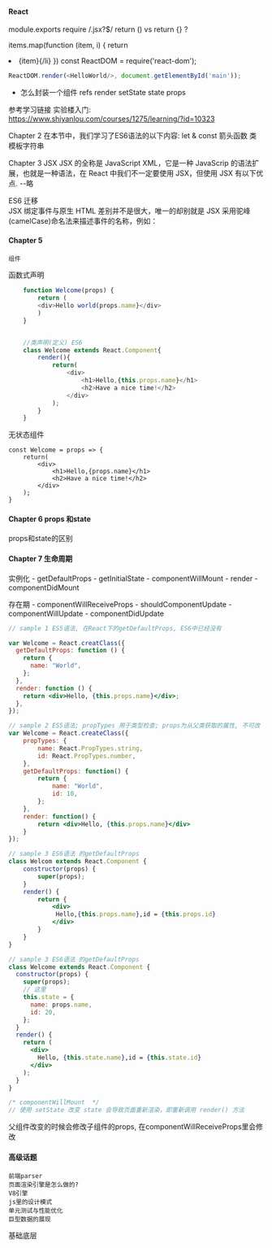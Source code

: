 #### React

module.exports
    require
/\.jsx?$/
return () vs return {} ?

items.map(function (item, i) {
    return <li key={i}>{item}{/li}
})
const ReactDOM = require('react-dom');

~~~js
ReactDOM.render(<HelloWorld/>, document.getElementById('main'));
~~~

- 怎么封装一个组件
refs render setState state
props

参考学习链接
	实验楼入门:
	https://www.shiyanlou.com/courses/1275/learning/?id=10323

Chapter 2
	在本节中，我们学习了ES6语法的以下内容:
	let & const
	箭头函数
	类
	模板字符串

Chapter 3
	JSX
	JSX 的全称是 JavaScript XML，它是一种 JavaScrip 的语法扩展，也就是一种语法，在 React 中我们不一定要使用 JSX，但使用 JSX 有以下优点. --略

ES6 迁移	
	JSX 绑定事件与原生 HTML 差别并不是很大，唯一的却别就是 JSX 采用驼峰(camelCase)命名法来描述事件的名称，例如：

#### Chapter 5
	组件
函数式声明
~~~javascript
	function Welcome(props) {
		return (
		<div>Hello world(props.name}</div>
		)
	}


	//类声明(定义) ES6
	class Welcome extends React.Component{
		render(){
			return(
				<div>
					<h1>Hello,{this.props.name}</h1>
					<h2>Have a nice time!</h2>
				</div>
			);
		}
	}
~~~
无状态组件
~~~
const Welcome = props => {
    return(
        <div>
            <h1>Hello,{props.name}</h1>
            <h2>Have a nice time!</h2>
        </div>
    );
}
~~~

#### Chapter 6 props 和state

props和state的区别

#### Chapter 7 生命周期
实例化
    - getDefaultProps
    - getInitialState
    - componentWillMount
    - render
    - componentDidMount

存在期
    - componentWillReceiveProps
    - shouldComponentUpdate
    - componentWillUpdate
    - componentDidUpdate

~~~jsx
// sample 1 ES5语法, 在React下的getDefaultProps, ES6中已经没有

var Welcome = React.creatClass({
  getDefaultProps: function () {
    return {
      name: "World",
    };
  },
  render: function () {
    return <div>Hello, {this.props.name}</div>;
  },
});

// sample 2 ES5语法; propTypes 用于类型检查; props为从父类获取的属性, 不可改
var Welcome = React.createClass({
    propTypes: {
        name: React.PropTypes.string,
        id: React.PropTypes.number,
    },
    getDefaultProps: function() {
        return {
            name: "World",
            id: 10,
        };
    },
    render: function() {
        return <div>Hello, {this.props.name}</div>
    }
});

// sample 3 ES6语法 的getDefaultProps
class Welcom extends React.Component {
    constructor(props) {
        super(props);
    }
    render() {
        return {
            <div>
             Hello,{this.props.name},id = {this.props.id}
            </div>
        }
    }
}

// sample 3 ES6语法 的getDefaultProps
class Welcome extends React.Component {
  constructor(props) {
    super(props);
    // 这里
    this.state = {
      name: props.name,
      id: 20,
    };
  }
  render() {
    return (
      <div>
        Hello, {this.state.name},id = {this.state.id}
      </div>
    );
  }
}

/* componentWillMount  */
// 使用 setState 改变 state 会导致页面重新渲染，即重新调用 render() 方法
~~~
父组件改变的时候会修改子组件的props, 在componentWillReceiveProps里会修改


#### 高级话题
	前端parser
	页面渲染引擎是怎么做的?
	V8引擎
	js里的设计模式
	单元测试与性能优化
	巨型数据的展现

基础底层

